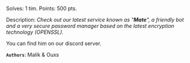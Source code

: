 
Solves: 1 tim.
Points: 500 pts.

Description:
*Check out our latest service known as "**Mate**", a friendly bot and a very secure password manager based on the latest encryption technology (OPENSSL).*  

You can find him on our discord server.

**`Authors`**: Malik & Ouxs

